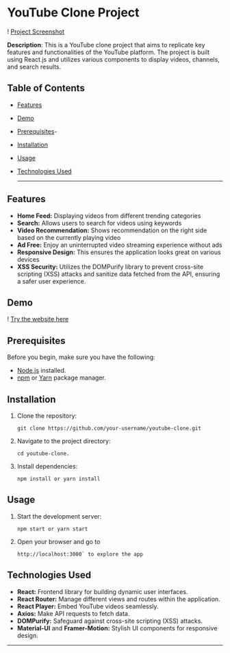 # YouTube Clone Project

! [Project Screenshot](![image](https://github.com/Himanshukr033/YoutubeClone/assets/97483100/012e1784-078a-4cbd-8a45-62357be02c2f)
)

**Description**: This is a YouTube clone project that aims to replicate key features and functionalities of the YouTube platform. The project is built using React.js and utilizes various components to display videos, channels, and search results.

## Table of Contents

- [Features](#features)
- [Demo](#demo)
- [Prerequisites](#prerequisites)- 
- [Installation](#installation)
- [Usage](#usage)
- [Technologies Used](#technologies-used)

  ----
  
## Features

- **Home Feed:** Displaying videos from different trending categories
- **Search:** Allows users to search for videos using keywords
- **Video Recommendation:** Shows recommendation on the right side based on the currently playing video
- **Ad Free:** Enjoy an uninterrupted video streaming experience without ads
- **Responsive Design:** This ensures the application looks great on various devices
- **XSS Security:** Utilizes the DOMPurify library to prevent cross-site scripting (XSS) attacks and sanitize data fetched from the API, ensuring a safer user experience.

## Demo

! [Try the website here](https://youtube033.netlify.app/)

## Prerequisites

Before you begin, make sure you have the following:

- [Node.js](https://nodejs.org/) installed.
- [npm](https://www.npmjs.com/) or [Yarn](https://yarnpkg.com/) package manager.

## Installation

1. Clone the repository:
   ```
   git clone https://github.com/your-username/youtube-clone.git
   ```
   
2. Navigate to the project directory:
   ```
   cd youtube-clone.
   ```

4. Install dependencies:
   ```
   npm install or yarn install
   ```


## Usage

1. Start the development server:
   ```
   npm start or yarn start
   ```
3. Open your browser and go to
   ```
   http://localhost:3000` to explore the app
   ```

## Technologies Used

- **React:** Frontend library for building dynamic user interfaces.
- **React Router:** Manage different views and routes within the application.
- **React Player:** Embed YouTube videos seamlessly.
- **Axios:** Make API requests to fetch data.
- **DOMPurify:** Safeguard against cross-site scripting (XSS) attacks.
- **Material-UI** and **Framer-Motion:** Stylish UI components for responsive design.

----

